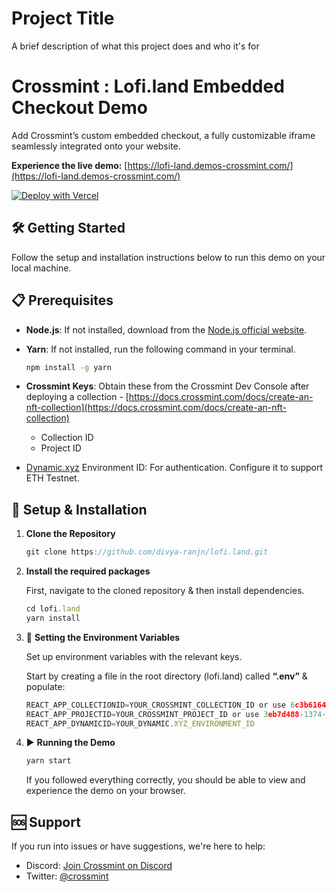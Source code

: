 
# Project Title

A brief description of what this project does and who it's for

# Crossmint : Lofi.land Embedded Checkout Demo

Add Crossmint’s custom embedded checkout, a fully customizable iframe seamlessly integrated onto your website.

**Experience the live demo:** [https://lofi-land.demos-crossmint.com/](https://lofi-land.demos-crossmint.com/)

[![Deploy with Vercel](https://vercel.com/button)](https://vercel.com/import/project?template=hhttps://github.com/divya-ranjn/lofi-land-embedded-demo)

## 🛠️ Getting Started

Follow the setup and installation instructions below to run this demo on your local machine.

## 📋 Prerequisites

- **Node.js**: If not installed, download from the [Node.js official website](https://nodejs.org/).
- **Yarn**: If not installed, run the following command in your terminal.

    ```bash
    npm install -g yarn
    ```
    
- **Crossmint Keys**: Obtain these from the Crossmint Dev Console after deploying a collection - [https://docs.crossmint.com/docs/create-an-nft-collection](https://docs.crossmint.com/docs/create-an-nft-collection)
    - Collection ID
    - Project ID
- [Dynamic.xyz](https://docs.dynamic.xyz/quickstart) Environment ID: For authentication. Configure it to support ETH Testnet.

## 💾 Setup & Installation

1. **Clone the Repository**

    ```jsx
    git clone https://github.com/divya-ranjn/lofi.land.git
    ```
    
2. **Install the required packages**

    First, navigate to the cloned repository & then install dependencies. 

    ```jsx
    cd lofi.land
    yarn install
    ```

3. 🔐 **Setting the Environment Variables**

    Set up environment variables with the relevant keys. 

    Start by creating a file in the root directory (lofi.land) called **“.env”** & populate:

    ```jsx
    REACT_APP_COLLECTIONID=YOUR_CROSSMINT_COLLECTION_ID or use 6c3b6164-f6cc-42a1-89b8-df942da0fe7a for testing
    REACT_APP_PROJECTID=YOUR_CROSSMINT_PROJECT_ID or use 3eb7d488-1374-4fc8-b0be-ebe6be8a8e2f for testing
    REACT_APP_DYNAMICID=YOUR_DYNAMIC.XYZ_ENVIRONMENT_ID
    ```

4. ▶️ **Running the Demo**

    ```jsx
    yarn start
    ```

    If you followed everything correctly, you should be able to view and experience the demo on your browser.

## 🆘 Support

If you run into issues or have suggestions, we're here to help:

- Discord: [Join Crossmint on Discord](http://discord.gg/crossmint)
- Twitter: [@crossmint](https://twitter.com/crossmint)
